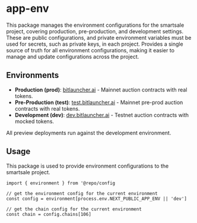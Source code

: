# app-env

This package manages the environment configurations for the smartsale project, covering production, pre-production, and development settings. 
These are public configurations, and private environment variables must be used for secrets, such as private keys, in each project. 
Provides a single source of truth for all environment configurations, making it easier to manage and update configurations across the project.

## Environments

- **Production (prod)**: [bitlauncher.ai](https://bitlauncher.ai) - Mainnet auction contracts with real tokens.
- **Pre-Production (test)**: [test.bitlauncher.ai](https://test.bitlauncher.ai) - Mainnet pre-prod auction contracts with real tokens.
- **Development (dev)**: [dev.bitlauncher.ai](https://dev.bitlauncher.ai) - Testnet auction contracts with mocked tokens.

All preview deployments run against the development environment.

## Usage

This package is used to provide environment configurations to the smartsale project.

```tsx
import { environment } from '@repo/config

// get the environment config for the current environment
const config = environment[process.env.NEXT_PUBLIC_APP_ENV || 'dev']

// get the chain config for the current environment
const chain = config.chains[106]

```

